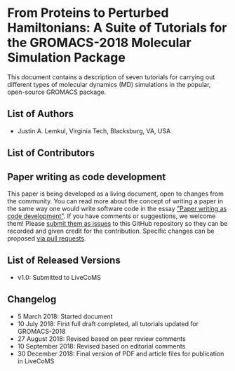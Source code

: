 # From Proteins to Perturbed Hamiltonians: A Suite of Tutorials for the GROMACS-2018 Molecular Simulation Package 

This document contains a description of seven tutorials for carrying out different types
of molecular dynamics (MD) simulations in the popular, open-source GROMACS package.

## List of Authors

- Justin A. Lemkul, Virginia Tech, Blacksburg, VA, USA

## List of Contributors
<!-- We suggest listing contributers in order of addition. -->

## Paper writing as code development
<!-- This discussion is so that people know how to contribute to your document. -->
This paper is being developed as a living document, open to changes from the community. You can read more about the concept of writing a paper in the same way one would write software code in the essay ["Paper writing as code development"](https://livecomsjournal.github.io/about/paper_code/). If you have comments or suggestions, we welcome them! Please [submit them as issues](https://guides.github.com/features/issues/) to this GitHub repository so they can be recorded and given credit for the contribution. Specific changes can be proposed [via pull requests](https://help.github.com/articles/about-pull-requests/).

## List of Released Versions
<!-- update this when you decide to release a version either by preprint or when submitted to LiveCoMS-->
- v1.0: Submitted to LiveCoMS

## Changelog
<!-- Here, record summaries of important changes. A granular discussion of changes will be kept in GitHub by issue tracking.-->
- 5 March 2018: Started document
- 10 July 2018: First full draft completed, all tutorials updated for GROMACS-2018
- 27 August 2018: Revised based on peer review comments
- 10 September 2018: Revised based on editorial comments
- 30 December 2018: Final version of PDF and article files for publication in LiveCoMS
